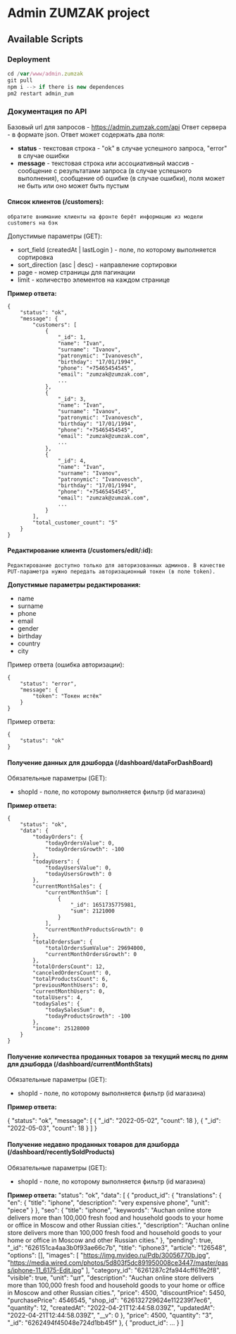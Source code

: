 # Admin ZUMZAK project

## Available Scripts

### Deployment

```js
cd /var/www/admin.zumzak
git pull
npm i --> if there is new dependences
pm2 restart admin_zum
```

### Документация по API

Базовый url для запросов - https://admin.zumzak.com/api
Ответ сервера - в формате json.
Ответ может содержать два поля:

- **status** - текстовая строка - "ok" в случае успешного запроса, "error" в случае ошибки
- **message** - текстовая строка или ассоциативный массив - сообщение с результатами запроса (в случае успешного выполнения), сообщение об ошибке (в случае ошибки), поля может не быть или оно может быть пустым

#### Список клиентов (/customers):

`обратите внимание клиенты на фронте берёт информацию из модели customers на бэк`

Допустимые параметры (GET):

- sort_field (createdAt | lastLogin ) - поле, по которому выполняется сортировка
- sort_direction (asc | desc) - направление сортировки
- page - номер страницы для пагинации
- limit - количество элементов на каждом странице

**Пример ответа:**

    {
        "status": "ok",
        "message": {
            "customers": [
                {
                    "_id": 1,
                    "name": "Ivan",
                    "surname": "Ivanov",
                    "patronymic": "Ivanovesch",
                    "birthday": "17/01/1994",
                    "phone": "+75465454545",
                    "email": "zumzak@zumzak.com",
                    ...
                },
                {
                    "_id": 3,
                    "name": "Ivan",
                    "surname": "Ivanov",
                    "patronymic": "Ivanovesch",
                    "birthday": "17/01/1994",
                    "phone": "+75465454545",
                    "email": "zumzak@zumzak.com",
                    ...
                },
                {
                    "_id": 4,
                    "name": "Ivan",
                    "surname": "Ivanov",
                    "patronymic": "Ivanovesch",
                    "birthday": "17/01/1994",
                    "phone": "+75465454545",
                    "email": "zumzak@zumzak.com",
                    ...
                }
            ],
            "total_customer_count": "5"
        }
    }

#### Редактирование клиента (/customers/edit/:id):

`Редактирование доступно только для авторизованных админов. В качестве PUT-параметра нужно передать авторизационный токен (в поле token).`

**Допустимые параметры редактирования:**

- name
- surname
- phone
- email
- gender
- birthday
- country
- city

Пример ответа (ошибка авторизации):

    {
        "status": "error",
        "message": {
            "token": "Токен истёк"
        }
    }

Пример ответа:

    {
        "status": "ok"
    }

#### Получение данных для дэшборда (/dashboard/dataForDashBoard)

Обязательные параметры (GET):

- shopId - поле, по которому выполняется фильтр (id магазина)

**Пример ответа:**

    {
        "status": "ok",
        "data": {
            "todayOrders": {
                "todayOrdersValue": 0,
                "todayOrdersGrowth": -100
            },
            "todayUsers": {
                "todayUsersValue": 0,
                "todayUsersGrowth": 0
            },
            "currentMonthSales": {
                "currentMonthSum": [
                    {
                        "_id": 1651735775981,
                        "sum": 2121000
                    }
                ],
                "currentMonthProductsGrowth": 0
            },
            "totalOrdersSum": {
                "totalOrdersSumValue": 29694000,
                "currentMonthOrdersGrowth": 0
            },
            "totalOrdersCount": 12,
            "canceledOrdersCount": 0,
            "totalProductsCount": 6,
            "previousMonthUsers": 0,
            "currentMonthUsers": 0,
            "totalUsers": 4,
            "todaySales": {
                "todaySalesSum": 0,
                "todayProductsGrowth": -100
            },
            "income": 25128000
        }
    }

#### Получение количества проданных товаров за текущий месяц по дням для дэшборда (/dashboard/currentMonthStats)

Обязательные параметры (GET):

- shopId - поле, по которому выполняется фильтр (id магазина)

**Пример ответа:**

{
"status": "ok",
"message": [
{
"_id": "2022-05-02",
"count": 18
},
{
"_id": "2022-05-03",
"count": 18
}
]
}

#### Получение недавно проданных товаров для дэшборда (/dashboard/recentlySoldProducts)

Обязательные параметры (GET):

- shopId - поле, по которому выполняется фильтр (id магазина)

**Пример ответа:**
"status": "ok",
"data": [
{
"product_id": {
"translations": {
"en": {
"title": "iphone",
"description": "very expensive phone",
"unit": "piece"
}
},
"seo": {
"title": "iphone",
"keywords": "Auchan online store delivers more than 100,000 fresh food and household goods to your home or office in Moscow and other Russian cities.",
"description": "Auchan online store delivers more than 100,000 fresh food and household goods to your home or office in Moscow and other Russian cities."
},
"pending": true,
"\_id": "626151ca4aa3b0f93ae66c7b",
"title": "iphone3",
"article": "126548",
"options": [],
"images": [
"https://img.mvideo.ru/Pdb/30056770b.jpg",
"https://media.wired.com/photos/5d803f5dc891950008ce3447/master/pass/iphone-11_6175-Edit.jpg"
],
"category_id": "6261287c2fa944cff61fe2f8",
"visible": true,
"unit": "шт",
"description": "Auchan online store delivers more than 100,000 fresh food and household goods to your home or office in Moscow and other Russian cities.",
"price": 4500,
"discountPrice": 5450,
"purchasePrice": 4546545,
"shop_id": "626132729624e112239f7ec6",
"quantity": 12,
"createdAt": "2022-04-21T12:44:58.039Z",
"updatedAt": "2022-04-21T12:44:58.039Z",
"\_\_v": 0
},
"price": 4500,
"quantity": "3",
"\_id": "6262494f45048e724d1bb45f"
},
{
"product_id":
...
}
]
